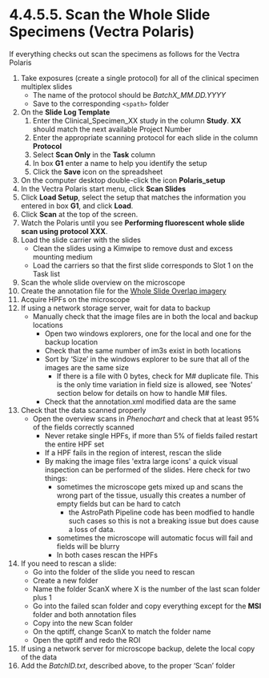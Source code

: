 # 4.4.5.5. Scan the Whole Slide Specimens (Vectra Polaris)
If everything checks out scan the specimens as follows for the Vectra Polaris
1. Take exposures (create a single protocol) for all of the clinical specimen multiplex slides 
    - The name of the protocol should be *BatchX_MM.DD.YYYY* 
    - Save to the corresponding ```<spath>``` folder
1.	On the **Slide Log Template**
	1.	Enter the Clinical_Specimen_XX study in the column **Study**. **XX** should match the next available Project Number
	1.	Enter the appropriate scanning protocol for each slide in the column **Protocol**
	1.	Select **Scan Only** in the **Task** column
	1.	In box **G1** enter a name to help you identify the setup
	1.	Click the **Save** icon on the spreadsheet
1.	On the computer desktop double-click the icon **Polaris_setup**
1.	In the Vectra Polaris start menu, click **Scan Slides**
1.	Click **Load Setup**, select the setup that matches the information you entered in box **G1**, and click **Load**.
1.	Click **Scan** at the top of the screen.
1.	Watch the Polaris until you see **Performing fluorescent whole slide scan using protocol XXX**.
1.	Load the slide carrier with the slides
    - Clean the slides using a Kimwipe to remove dust and excess mounting medium
    - Load the carriers so that the first slide corresponds to Slot 1 on the Task list
1.	Scan the whole slide overview on the microscope
1.	Create the annotation file for the [Whole Slide Overlap imagery](CreatingaWholeSlideScanningPlan.md)
1.	Acquire HPFs on the microscope
1.	If using a network storage server, wait for data to backup
    - Manually check that the image files are in both the local and backup locations
      - Open two windows explorers, one for the local and one for the backup location
      - Check that the same number of im3s exist in both locations 
      - Sort by ‘Size’ in the windows explorer to be sure that all of the images are the same size
        - If there is a file with 0 bytes, check for M# duplicate file. This is the only time variation in field size is allowed, see ‘Notes’ section below for details on how to handle M# files.
      - Check that the annotation.xml modified data are the same
1. Check that the data scanned properly
   - Open the overview scans in *Phenochart* and check that at least 95% of the fields correctly scanned
      - Never retake single HPFs, if more than 5% of fields failed restart the entire HPF set
      - If a HPF fails in the region of interest, rescan the slide
      - By making the image files 'extra large icons' a quick visual inspection can be performed of the slides. Here check for two things:
        - sometimes the microscope gets mixed up and scans the wrong part of the tissue, usually this creates a number of empty fields but can be hard to catch 
          - the AstroPath Pipeline code has been modfied to handle such cases so this is not a breaking issue but does cause a loss of data.
        - sometimes the microscope will automatic focus will fail and fields will be blurry
        - In both cases rescan the HPFs
1. If you need to rescan a slide:
   - Go into the folder of the slide you need to rescan
   - Create a new folder
   - Name the folder ScanX where X is the number of the last scan folder plus 1
   - Go into the failed scan folder and copy everything except for the **MSI** folder and both annotation files
   - Copy into the new Scan folder
   - On the qptiff, change ScanX to match the folder name
   - Open the qptiff and redo the ROI
1. If using a network server for microscope backup, delete the local copy of the data 
1.	Add the *BatchID.txt*, described above, to the proper ‘Scan’ folder
